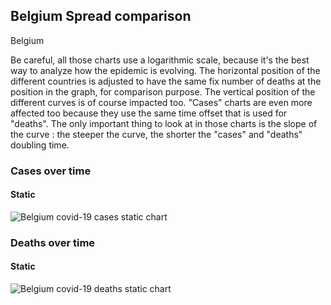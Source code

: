 ## Belgium Spread comparison 

Belgium



Be careful, all those charts use a logarithmic scale, because it's the best way to analyze how the epidemic is evolving. 
The horizontal position of the different countries is adjusted to have the same fix number of deaths at the position in the graph, for comparison purpose.
The vertical position of the different curves is of course impacted too.
"Cases" charts are even more affected too because they use the same time offset that is used for "deaths".
The only important thing to look at in those charts is the slope of the curve : the steeper the curve, the shorter the "cases" and "deaths" doubling time.


 
### Cases over time
 
#### Static
![Belgium covid-19 cases static chart](https://raw.githubusercontent.com/madlag/coronavirus_study/master/notebooks/graphs/2020-03-20/countries/Belgium/2020-03-20_Belgium_deaths.png "Belgium covid-19 cases static chart")   

 
### Deaths over time
 
#### Static
![Belgium covid-19 deaths static chart](https://raw.githubusercontent.com/madlag/coronavirus_study/master/notebooks/graphs/2020-03-20/countries/Belgium/2020-03-20_Belgium_deaths.png "Belgium covid-19 deaths static chart")   

